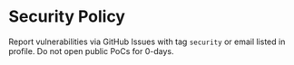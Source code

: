 # Security Policy
Report vulnerabilities via GitHub Issues with tag `security` or email listed in profile.
Do not open public PoCs for 0-days.
